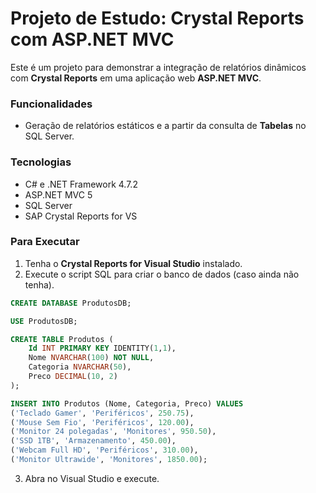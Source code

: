 # Projeto de Estudo: Crystal Reports com ASP.NET MVC

Este é um projeto para demonstrar a integração de relatórios dinâmicos com **Crystal Reports** em uma aplicação web **ASP.NET MVC**.

### Funcionalidades

* Geração de relatórios estáticos e a partir da consulta de **Tabelas** no SQL Server.

### Tecnologias

* C# e .NET Framework 4.7.2
* ASP.NET MVC 5
* SQL Server
* SAP Crystal Reports for VS

### Para Executar

1.  Tenha o **Crystal Reports for Visual Studio** instalado.
2.  Execute o script SQL para criar o banco de dados (caso ainda não tenha).
```sql
CREATE DATABASE ProdutosDB;

USE ProdutosDB;

CREATE TABLE Produtos (
    Id INT PRIMARY KEY IDENTITY(1,1),
    Nome NVARCHAR(100) NOT NULL,
    Categoria NVARCHAR(50),
    Preco DECIMAL(10, 2)
);

INSERT INTO Produtos (Nome, Categoria, Preco) VALUES
('Teclado Gamer', 'Periféricos', 250.75),
('Mouse Sem Fio', 'Periféricos', 120.00),
('Monitor 24 polegadas', 'Monitores', 950.50),
('SSD 1TB', 'Armazenamento', 450.00),
('Webcam Full HD', 'Periféricos', 310.00),
('Monitor Ultrawide', 'Monitores', 1850.00);
```

3.  Abra no Visual Studio e execute.
